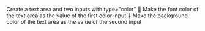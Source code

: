 Create a text area and two inputs with type="color"
 Make the font color of the text area as the value of the
first color input
 Make the background color of the text area as the
value of the second input
